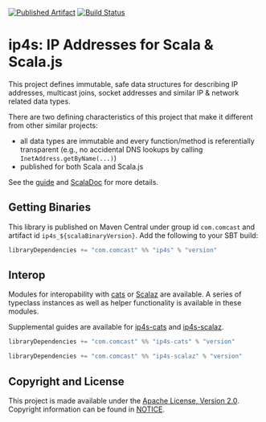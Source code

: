 [![Published Artifact](https://img.shields.io/maven-central/v/com.comcast/ip4s-core_2.12.svg)](http://search.maven.org/#search%7Cga%7C1%7Cip4s) [![Build Status](https://travis-ci.org/Comcast/ip4s.svg?branch=master)](https://travis-ci.org/Comcast/ip4s)

ip4s: IP Addresses for Scala & Scala.js
=======================================

This project defines immutable, safe data structures for describing IP addresses, multicast joins, socket addresses and similar IP & network related data types.

There are two defining characteristics of this project that make it different from other similar projects:
- all data types are immutable and every function/method is referentially transparent (e.g., no accidental DNS lookups by calling `InetAddress.getByName(...)`)
- published for both Scala and Scala.js

See the [guide](docs/guide.md) and [ScalaDoc](https://oss.sonatype.org/service/local/repositories/releases/archive/com/comcast/ip4s_2.12/1.0.2/ip4s_2.12-1.0.2-javadoc.jar/!/com/comcast/ip4s/index.html) for more details.

## Getting Binaries

This library is published on Maven Central under group id `com.comcast` and artifact id `ip4s_${scalaBinaryVersion}`. Add the following to your SBT build:

```scala
libraryDependencies += "com.comcast" %% "ip4s" % "version"
```

## Interop

Modules for interopability with [cats](https://typelevel.org/cats/) or [Scalaz](http://scalaz.org/) are available.
A series of typeclass instances as well as helper functionality is available in these modules.

Supplemental guides are available for [ip4s-cats](docs/guide-cats.md) and [ip4s-scalaz](docs/guide-scalaz.md).

```scala
libraryDependencies += "com.comcast" %% "ip4s-cats" % "version"

libraryDependencies += "com.comcast" %% "ip4s-scalaz" % "version"
```

## Copyright and License

This project is made available under the [Apache License, Version 2.0](LICENSE). Copyright information can be found in [NOTICE](NOTICE).
